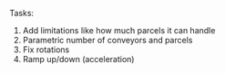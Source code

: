Tasks:

1. Add limitations like how much parcels it can handle
2. Parametric number of conveyors and parcels
3. Fix rotations
4. Ramp up/down (acceleration)